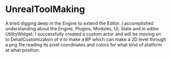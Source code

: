 # UnrealToolMaking
A tried digging deep in the Engine to extend the Editor. I accomplished understanding about the Engine, Plugins, Modules, UI, Slate and in editor UtilityWidget. I successfully created a custom actor and will be moving on to DetailCustomization of it to make a BP which can make a 2D level through a png file reading its pixel coordinates and colors for what kind of platform at what position.

